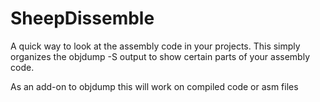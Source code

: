# SheepDissemble
A quick way to look at the assembly code in your projects. This simply organizes the objdump -S output to
show certain parts of your assembly code.

As an add-on to objdump this will work on compiled code or asm files
